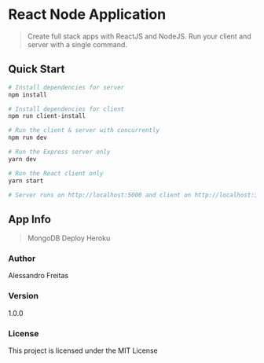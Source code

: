 # React Node Application

> Create full stack apps with ReactJS and NodeJS. Run your client and server with a single command.

## Quick Start

``` bash
# Install dependencies for server
npm install

# Install dependencies for client
npm run client-install

# Run the client & server with concurrently
npm run dev

# Run the Express server only
yarn dev

# Run the React client only
yarn start

# Server runs on http://localhost:5000 and client on http://localhost:3000
```

## App Info

> MongoDB
> Deploy Heroku

### Author

Alessandro Freitas

### Version

1.0.0

### License

This project is licensed under the MIT License
